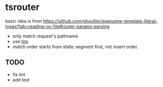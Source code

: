 # tsrouter

basic idea is from https://github.com/ghoullier/awesome-template-literal-types?tab=readme-ov-file#router-params-parsing

* only match request's pathname
* use [tire](https://en.wikipedia.org/wiki/Trie)
* match order starts from static segment first, not insert order.

## TODO
* fix lint
* add test
